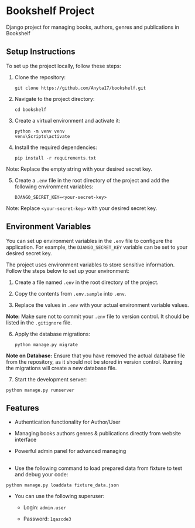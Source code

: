 # Bookshelf Project

Django project for managing books, authors, genres and publications in Bookshelf

## Setup Instructions

To set up the project locally, follow these steps:

1. Clone the repository:

    ```
    git clone https://github.com/Anyta17/bookshelf.git
    ```

2. Navigate to the project directory:

    ```
    cd bookshelf
    ```

3. Create a virtual environment and activate it:

    ```
    python -m venv venv
    venv\Scripts\activate
    ```


4. Install the required dependencies:
    
    ```
    pip install -r requirements.txt
    ```

Note: Replace the empty string with your desired secret key.


5. Create a `.env` file in the root directory of the project and add the following environment variables:

    ```
    DJANGO_SECRET_KEY=<your-secret-key>
    ```

Note: Replace `<your-secret-key>` with your desired secret key.

## Environment Variables

 You can set up environment variables in the `.env` file to configure the application. For example, the `DJANGO_SECRET_KEY` variable can be set to your desired secret key.

The project uses environment variables to store sensitive information. Follow the steps below to set up your environment:


1. Create a file named `.env` in the root directory of the project.

2. Copy the contents from `.env.sample` into `.env`.

3. Replace the values in `.env` with your actual environment variable values.


**Note:** Make sure not to commit your `.env` file to version control. It should be listed in the `.gitignore` file.

6. Apply the database migrations:

    ```
    python manage.py migrate
    ```

**Note on Database:** Ensure that you have removed the actual database file from the repository, as it should not be stored in version control. Running the migrations will create a new database file.

7. Start the development server:

  ```
  python manage.py runserver
  ```

## Features


* Authentication functionality for Author/User

* Managing books authors genres & publications directly from website interface

* Powerful admin panel for advanced managing


## 

- Use the following command to load prepared data from fixture to test and debug your code:

  
`python manage.py loaddata fixture_data.json`


- You can use the following superuser:

    - Login: `admin.user`

    - Password: `1qazcde3`